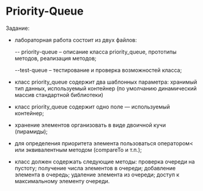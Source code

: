# Priority-Queue
Задание: 
 - лабораторная работа состоит из двух файлов:

   -- priority-queue – описание класса priority_queue, прототипы методов,
реализация методов;

   --test-queue – тестирование и проверка возможностей класса;

 - класс priority_queue содержит два шаблонных параметра: хранимый
тип данных, используемый контейнер (по умолчанию динамический массив
стандартной библиотеки)
 - класс priority_queue содержит одно поле — используемый контейнер;
 - хранение элементов организовать в виде двоичной кучи (пирамиды);
 - для определения приоритета элемента пользоваться оператором< или
эквивалентным методом (compareTo и т.п.);
 - класс должен содержать следующие методы: проверка очереди на пустоту; получение числа элементов в очереди; добавление элемента в очередь;
удаление элемента из очереди; доступ к максимальному элементу очереди.
